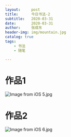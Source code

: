 ```yaml
---
layout:     post
title:      今日书法-2
subtitle:   2020-03-31
date:       2020-03-31
author:     张成东
header-img: img/mountain.jpg
catalog: true
tags:
    - 书法
    - 随笔

---
```

# 作品1

![Image from iOS _5_.jpg](https://i.loli.net/2020/03/31/kDLfuxpPIilEGR2.jpg)

# 作品2

![Image from iOS _6_.jpg](https://i.loli.net/2020/03/31/5sv4ztayxK6lpFM.jpg)